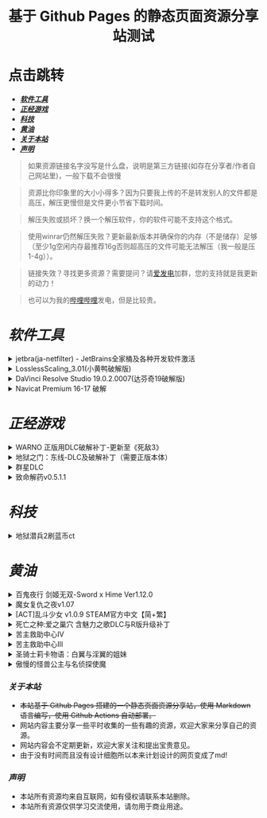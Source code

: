 <div align="center">
  <h1> 基于 Github Pages 的静态页面资源分享站测试 </h1>
</div>

# 点击跳转

- [***软件工具***](#软件工具)
- [***正经游戏***](#正经游戏)
- [***科技***](#科技)
- [***黄油***](#黄油)
- [***关于本站***](#关于本站)
- [***声明***](#声明)

> 如果资源链接名字没写是什么盘，说明是第三方链接(如存在分享者/作者自己网站里)，一般下载不会很慢

> 资源比你印象里的大小小得多？因为只要我上传的不是转发别人的文件都是高压，解压更慢但是文件更小节省下载时间。 

> 解压失败或损坏？换一个解压软件，你的软件可能不支持这个格式。

> 使用winrar仍然解压失败？更新最新版本并确保你的内存（不是储存）足够（至少1g空闲内存最推荐16g否则超高压的文件可能无法解压（我一般是压1-4g））。

> 链接失效？寻找更多资源？需要提问？请[爱发电](https://afdian.com/a/MsLGXC)加群，您的支持就是我更新的动力！

> 也可以为我的[哔哩哔哩](https://space.bilibili.com/36166672)发电，但是比较贵。

# ***软件工具***

<details>
  <summary>jetbra(ja-netfilter) - JetBrains全家桶及各种开发软件激活</summary>

  - [x] ***资源版本***：*240701?2022.2.0*
  - [x] ***资源链接***：*[jetbra在线状态](https://3.jetbra.in)*
  - [x] ***资源链接***：*[在线获取组织激活码](https://hardbin.com/ipfs/bafybeih65no5dklpqfe346wyeiak6wzemv5d7z2ya7nssdgwdz4xrmdu6i)*
  - [x] ***资源链接***：*[jetbra.zip](https://hardbin.com/ipfs/bafybeih65no5dklpqfe346wyeiak6wzemv5d7z2ya7nssdgwdz4xrmdu6i/files/jetbra-8f6785eac5e6e7e8b20e6174dd28bb19d8da7550.zip)*
  - [ ] ***下载密码***：*无*
  - [ ] ***解压密码***：*无*
  - [x] ***最后测试***：*2024/7/7*
  - [x] ***最后状态***：*可用*
  <br><br>
  - [x] ***资源简介***：

      *jetbra(ja-netfilter)是JetBrains全家桶的激活工具，可以激活JetBrains全家桶的各种开发软件，包括IntelliJ IDEA、PyCharm、GoLand、DataGrip、PhpStorm、WebStorm、RubyMine、Rider、AppCode、CLion、ReSharper、DataSpell、MPS、Android Studio等。*

  - [x] ***使用方法***：*使用jetbra中的scrpit文件夹下的vbs脚本，执行完毕后启动任意jetbrains全家桶软件并输入激活码*
  - [x] ***资源大小***：*168KB*

</details>
<details>
  <summary>LosslessScaling_3.01(小黄鸭破解版)</summary>

  - [x] ***资源版本***：*3.01*
  - [x] ***资源链接***：*[LosslessScaling_3.01_Green.rar](https://pan.baidu.com/s/1ejmAIS50U-mMK-DQYeztBQ?pwd=LGXC)*
  - [x] ***下载密码***：*LGXC*
  - [ ] ***解压密码***：*无*
  - [x] ***最后测试***：*2025/2/11*
  - [x] ***最后状态***：*可用*
  <br><br>
  - [x] ***资源简介***：

      *无损缩放允许您使用最先进的缩放算法将窗口游戏缩放到全屏，并使用基于 ML 的专有缩放和帧生成。*

  - [x] ***使用方法***：*解压后运行exe文件*
  - [x] ***资源大小***：*59MB*

</details>
<details>
  <summary>DaVinci Resolve Studio 19.0.2.0007(达芬奇19破解版)</summary>

  - [x] ***资源版本***：*19.0.2.0007*
  - [x] ***资源链接***：*[Blackmagic Design DaVinci Resolve Studio 19.0.2.0007 (x64) Multilingual.rar](https://pan.baidu.com/s/1pWVhdBc8SKnMiwmMXZzKLA?pwd=LGXC)*
  - [x] ***下载密码***：*LGXC*
  - [ ] ***解压密码***：*无*
  - [x] ***最后测试***：*2025/2/11*
  - [x] ***最后状态***：*可用*
  <br><br>
  - [x] ***资源简介***：

      *DaVinci Resolve汇集剪辑、调色、视觉特效、动态图形和音频后期制作工具，以一套软件提供一站式解决方案！它采用美观新颖的界面设计，易学易用，能辅助新手用户快速上手操作，也能提供专业人士需要的强大性能。有了DaVinci Resolve，您无需学习使用多款软件工具，也不用在多款软件之间切换来完成不同的任务，从而以更快的速度制作出更优质的作品。这意味着您在制作全程都可以使用摄影机原始画质影像。只要一款软件，就相当于获得了属于您自己的后期制作工作室！学习和掌握DaVinci Resolve，就能获得好莱坞专业人士所使用的同款制作工具！*

  - [x] ***使用方法***：*解压后先安装达芬奇，然后安装DVREMU2 Manager模拟器破解达芬奇*
  - [x] ***资源大小***：*4.9G*

</details>
<details>
  <summary>Navicat Premium 16-17 破解</summary>

  - [ ] ***资源版本***：*无*
  - [x] ***资源链接***：*[winmm.dll](https://pan.baidu.com/s/1cfpPCBKSV72J1-Wh9OjGHw?pwd=LGXC)*
  - [x] ***下载密码***：*LGXC*
  - [ ] ***解压密码***：*无*
  - [x] ***最后测试***：*2025/3/12*
  - [x] ***最后状态***：*可用*
  <br><br>
  - [x] ***资源简介***：

      *如题*

  - [x] ***使用方法***：*官网安装navicat,吧dll放在根目录下*
  - [x] ***资源大小***：*672KB*

</details>

# ***正经游戏***

<details>
  <summary>WARNO 正版用DLC破解补丁-更新至《死敌3》</summary>

  - [x] ***资源版本***：*死敌3*
  - [x] ***资源链接***：*[百度网盘/WARNO 正版用DLC破解补丁-更新至《死敌3》.rar](https://pan.baidu.com/s/1bVo1-tVYQMiN-x7GBYvXAg?pwd=LGXC)*
  - [x] ***下载密码***：*LGXC*
  - [ ] ***解压密码***：*无*
  - [x] ***最后测试***：*2025/3/25*
  - [x] ***最后状态***：*可用*
  <br><br>
  - [x] ***资源简介***：

      *如题*

  - [x] ***使用方法***：*破解补丁解压至游戏根目录下*
  - [x] ***资源大小***：*334KB*

</details>

<details>
  <summary>地狱之门：东线-DLC及破解补丁（需要正版本体）</summary>

  - [x] ***资源版本***：*空降神兵*
  - [x] ***资源链接***：*[百度网盘/地狱之门：东线-DLC及破解补丁](https://pan.baidu.com/s/1tWjZjSGF7eUKfw5hga8q2g?pwd=LGXC)*
  - [x] ***下载密码***：*LGXC*
  - [ ] ***解压密码***：*无*
  - [x] ***最后测试***：*2024/10/21*
  - [x] ***最后状态***：*可用*
  <br><br>
  - [x] ***资源简介***：

      *由于网上只有完整盗版本体而没有纯dlc文件，加之dlc文件并不跟随基础游戏下载，破解补丁只能解锁地图兵种而不能游玩需要dlcpak文件的dlc战役*
      *导致想要在正版使用盗版dlc补丁必须下载几十个g的完整盗版游戏*
      *所以我自己下载并分离了最新的dlc文件，不需要浪费时间用每秒几百kb的网速去下载国外的完整游戏种子*
      *破解补丁也支持联机和成就解锁！也支持多人合作和合作战役的成就解锁！*

  - [x] ***使用方法***：*破解补丁解压至Call to Arms - Gates of Hell\binaries\x64目录下，pak文件解压至Call to Arms - Gates of Hell\resource下，启动游戏即可*
  - [x] ***资源大小***：*4.5GB*

</details>
<details>
  <summary>群星DLC</summary>

  - [x] ***资源版本***：*3.8.4-3.14.1*
  - [x] ***资源链接***：*[百度网盘/群星DLC](https://pan.baidu.com/s/1C5ZnMcarYMgEwZ0FoeGutw?pwd=me3r)*
  - [x] ***资源链接***：*[b站分享者原帖及其他网盘和下载方式](https://www.bilibili.com/opus/795870024468267027)*
  - [x] ***下载密码***：*me3r*
  - [ ] ***解压密码***：*无*
  - [x] ***最后测试***：*2025/1/10*
  - [x] ***最后状态***：*可用*
  <br><br>
  - [x] ***资源简介***：

      *what can i say*

  - [x] ***使用方法***：*看里面的说明*
  - [x] ***资源大小***：*853MB*

</details>
<details>
  <summary>致命解药v0.5.1.1</summary>

  - [x] ***资源版本***：*v0.5.1.1*
  - [x] ***资源链接***：*[迅雷云盘/致命解药The.Killing.Antidote.v0.5.1.1-104633](https://pan.xunlei.com/s/VOB4276bWrHKhGxb5drpk_aCA1?pwd=xysa)*
  - [x] ***下载密码***：*xysa*
  - [ ] ***解压密码***：*无*
  - [x] ***最后测试***：*2025/1/10*
  - [x] ***最后状态***：*可用*
  <br><br>
  - [x] ***资源简介***：

      *这是一款第三人称美女打僵尸的游戏。融合了射击、格斗、换装、解谜等元素。主要剧情是在未来，一种特殊的病菌导致人类不断感染变异，人类世界即将走向末日。主角 Jodi 是一名勇敢的自由记者，只身去调查事件内幕、寻找传说中的解药，不知觉已身陷险境。*

  - [x] ***使用方法***：*点击exe文件运行游戏，不是游侠图标开始游戏那个*
  - [x] ***资源大小***：*3.1GB*

</details>

# ***科技***

<details>
  <summary>地狱潜兵2刷蓝币ct</summary>

  - [ ] ***资源版本***：* *
  - [x] ***资源链接***：*[百度网盘/蓝币.ct](https://pan.baidu.com/s/1cWOJ4-JppRceX_rw5IUSZQ?pwd=LGXC)*
  - [x] ***下载密码***：*LGXC*
  - [ ] ***解压密码***：*无*
  - [x] ***最后测试***：*2025/1/10* 
  - [x] ***最后状态***：*可用*
  <br><br>
  - [x] ***资源简介***：
  
      *自己想办法过GG,最简单的方法是买一个1毛钱的小时卡或者用某个免费的玩意过掉然后不关游戏不开其他功能（开其他功能如果bypass过期可能导致gg蹦出游戏）。跟付费永久大哥里面的蓝币功能差不多，大厅开启进游戏扔补给中间会多出蓝币（有的挂是吧补给弹药盒也删了，只掉个空仓里面只有蓝币），由于防守和击杀图机制原因上限可以刷的比正常图多十几倍，而且还会自动吸蓝币到脚下*

  - [x] ***使用方法***：**
  - [x] ***资源大小***：*2KB*

</details>

# ***黄油***

<details>
  <summary>百鬼夜行 剑姬无双-Sword x Hime Ver1.12.0 </summary>

  - [x] ***资源版本***：*v1.12*
  - [x] ***资源链接***：*[百度网盘/Sword x Hime v1.12.0](https://pan.baidu.com/s/1LBmjve-6pAqg0ObRyCVHMg?pwd=LGXC)*
  - [x] ***下载密码***：*LGXC*
  - [ ] ***解压密码***：*无*
  - [x] ***最后测试***：*2025/1/10* 
  - [x] ***最后状态***：*可用*
  <br><br>
  - [x] ***资源简介***：
  
      **

  - [x] ***使用方法***：*下载并解压，点击exe文件运行游戏。*
  - [x] ***资源大小***：*5.3GB*
  - [x] ***黄油总评***：*6/10*
  - [x] ***黄油简评***：*其实游戏蛮大的20多G,但是建模和战斗都十分拉跨，动画多拉回一点分数，但其实动画很多都是稍微改下。剧情压根没有（完全不能称作剧情的莫名其妙任务）*

</details>
<details>
  <summary>魔女复仇之夜v1.07</summary>

  - [x] ***资源版本***：*v1.07*
  - [x] ***资源链接***：*[百度网盘/魔女复仇之夜v1.07.rar](https://pan.baidu.com/s/1NwqjQ9BHXGU5PGXh_MPRmQ?pwd=LGXC)*
  - [x] ***下载密码***：*LGXC*
  - [ ] ***解压密码***：*无*
  - [x] ***最后测试***：*2025/1/10* 
  - [x] ***最后状态***：*可用*
  <br><br>
  - [x] ***资源简介***：
  
      **

  - [x] ***使用方法***：*下载并解压，点击exe文件运行游戏。含无码+作弊mod,按键忘记了好像是按f几自己试一下，有加血加钱什么的*
  - [x] ***资源大小***：*817MB*
  - [x] ***黄油总评***：*10/10*
  - [x] ***黄油简评***：*有魂系act黄油之名，对喜欢此类的玩家来说是神作，剧情也挺黑深残的*

</details>
<details>
  <summary>[ACT]乱斗少女  v1.0.9  STEAM官方中文【简+繁】</summary>

  - [x] ***资源版本***：*v1.09*
  - [x] ***资源链接***：*[百度网盘/[ACT]乱斗少女  v1.0.9  STEAM官方中文【简+繁】.rar](https://pan.baidu.com/s/1xp_2vGEtGKSpMEvg8ojGpQ?pwd=LGXC)*
  - [x] ***下载密码***：*LGXC*
  - [ ] ***解压密码***：*无*
  - [x] ***最后测试***：*2025/1/10* 
  - [x] ***最后状态***：*可用*
  <br><br>
  - [x] ***资源简介***：
  
      *《乱斗少女》是一款2D动作战斗游戏。你扮演一名普通青年“九条宗介”，某日突然被黑手党“京华会”找上。被迫成为总长的你被卷入与其他帮派的战斗中……幸好，总长还享有专门的性处理服务！用拳头征服其他帮派，让她们臣服！*

  - [x] ***使用方法***：*下载并解压，点击exe文件运行游戏。*
  - [x] ***资源大小***：*1.47GB*
  - [x] ***黄油总评***：*7/10*
  - [x] ***黄油简评***：*美术立绘不错，剧情勉强能看，战斗还行，内容和cg太少（好像就8个cg来着），游戏时长大概2-3小时*

</details>
<details>
  <summary>死亡之种:爱之巢穴 含魅力之歌DLC与R版升级补丁</summary>

  - [x] ***资源版本***：*v2.103*
  - [x] ***资源链接***：*[迅雷云盘/Seed.of.the.Dead.Sweet.Home.v2.103-76701](https://pan.xunlei.com/s/VNr8Wm_ljzUslQYpb5IYxVDLA1?pwd=qhmd)*
  - [x] ***资源链接***：*[SoD_SH_Patch_2.103R.zip](https://www.mediafire.com/file/m394m00set28ffr/SoD_SH_Patch_2.103R.zip/file)*
  - [x] ***下载密码***：*qhmd*
  - [ ] ***解压密码***：*无*
  - [x] ***最后测试***：*2024/8/17* 
  - [x] ***最后状态***：*可用*
  <br><br>
  - [x] ***资源简介***：
  
      *为了守护那个可爱的女孩子，把可恨的怪物杀掉！在化为地狱的这个世界上，建立起和女主角们的爱之巢穴（Sweet Home）吧！可以同时享受暴力满载的僵尸FPS，和与女孩子们的温馨的恩爱调情生活的世界末日后僵尸FPS美少女游戏！*

  - [x] ***使用方法***：*下载并解压，点击exe文件运行游戏。游戏本体为steam阉割版，需要下载第二个链接的补丁并安装即为完整版本。*
  - [x] ***资源大小***：*20GB*
  - [x] ***黄油总评***：*8/10*
  - [x] ***黄油简评***：*看了吓尿的建模，但是黄油之路。整体内容量在黄油中挺大的。原本做了详细测评被叔叔封掉了，不多说*

</details>
<details>
  <summary>苦主救助中心Ⅳ</summary>

  - [x] ***资源版本***：*v0.01.1 测试版*
  - [x] ***资源链接***：*[K-0202.7z](https://kooink.top/wp-content/uploads/2024/04/K-0202.7z)*
  - [ ] ***下载密码***：*无*
  - [x] ***解压密码***：*快意库-kooink.com*
  - [x] ***最后测试***：*2024/7/8*
  - [x] ***最后状态***：*可用*
  <br><br>
  - [x] ***资源简介***：
  
      *这是一个恶搞剧情解谜游戏，点击对话推进剧情，游戏中设置许多解谜关卡，可以通过探索寻找道具，根据游戏提示物品解开谜题。*

      *游戏延续苦主救助中心3的游戏设定和玩法。*

      *新游戏的故事讲述主角张吉继续未委托人寻找关键道具手机的故事。游戏具有多条主线，而所有的主线都汇聚于手机这条主线上线，接下来所有的角色又会产生什么样新的羁绊呢？主角又会如何解决这些问题，以及这一次又是谁在背后捣鬼呢？敬请期待！*
  
      *游戏采用动态漫画的演出方式，画面丰富，玩法简单，配合小游戏解谜玩法，整体故事剧情诙谐幽默，包含许多时下流行热梗，如果你熟知网络文化将会更喜欢这个系列的作品。*

  - [x] ***使用方法***：*下载并解压，点击exe文件运行游戏*
  - [x] ***资源大小***：*1.22GB*
  - [x] ***黄油总评***：*无*
  - [x] ***黄油简评***：*好像没做完，但是我也没玩完。*

</details>

<details>
  <summary>苦主救助中心III</summary>

  - [x] ***资源版本***：*v230425*
  - [x] ***资源链接1***：*[百度网盘/KUZ.exe](https://pan.baidu.com/share/init?surl=m_uH2OfwP-shWMG2m_9QEg)*
  - [x] ***下载密码***：*t6t9*
  - [x] ***解压密码***：*laoquzhang.com*
  - [ ] ***最后测试***：*无*
  - [ ] ***最后状态***：*未知*
  <br><br>
  - [x] ***资源版本***：*v230425*
  - [x] ***资源链接2***：*[苦主救助中心3v230425.7z](https://cdn2.koyso.com/%E8%8B%A6%E4%B8%BB%E6%95%91%E5%8A%A9%E4%B8%AD%E5%BF%833v230425.7z?verify=1720460056-cE0b%2F1tcTYyzSoGCsDjgsbxqghS3GI3ccnVtG6%2BgtNs%3D)*
  - [ ] ***下载密码***：*无*
  - [ ] ***解压密码***：*无*
  - [ ] ***最后测试***：*无*
  - [ ] ***最后状态***：*未知*
  <br><br>
  - [x] ***资源简介***：

      *請注意！本遊戲很苦，包含強烈NTR情節，純愛戰士慎入！*
      *本遊戲涉及魅黑嘲諷及惩罚结局，不喜歡黑人元素的战士慎入！慎入！*

      *這是一款，互動敘事類型遊戲，全情節畫面和配音使人身臨其境享受苦主和黃毛的快樂與痛苦。*

      *本作品，在主線上講述了部分張吉成立”救助中心“之前的故事。張吉本是普通的打工族，但是突遭橫禍，唯一親人因為工廠事故喪生。之後又被迫失業，無良老闆事故推責，遭到電信詐騙等等一系列不公對待和打擊之後，被抓入獄。在人生跌入低谷時，遇上了父親生前唯一遺物，一隻會說話的兔子，從此開啟了搞怪的“苦主救助”工作。*

      *本次”救助中心“的客戶是一名拿著5億資金白手起家，一步步做到身家過億的成功人士。但是實業上的‘成功’卻無法彌補感性上的缺失。在親情和愛情之間，上演了一幕幕慘綠的人生大戲。在愛情和財富甚至人格都失去的情況下，無奈找到“苦主救助中心”，這一次張吉又會怎樣解決這場鬧劇呢？這背後的牛頭人到底是誰？*

  - [ ] ***使用方法***：*未知*
  - [x] ***资源大小***：*833MB*
  - [x] ***黄油总评***：*9/10*
  - [x] ***黄油简评***：*ds神级立绘，但是剧情苦看的想打人*

</details>

<details>
  <summary>圣骑士莉卡物语：白翼与淫翼的姐妹</summary>

  - [x] ***资源版本***：*v1.3.2*
  - [x] ***资源链接***：*[夸克网盘/HolyKnightRicca_v132zh.7z](https://pan.quark.cn/s/a1d4b56897ef)*
  - [x] ***下载密码***：*ZuXt*
  - [ ] ***解压密码***：*无*
  - [x] ***最后测试***：*2024/7/10*
  - [x] ***最后状态***：*可用*
  <br><br>
  - [x] ***资源简介***：

      *照耀着地上生者的神圣阳光*
      *当那光芒愈发强烈*
      *当那光辉愈发耀眼*
      *那影子也会更浓……*
      *那光也落得更深……*
      *被神选中和妹妹成为♯♯的姐姐*
      *这是一个被淫靡所粉饰的孤独姐妹的童话……*
      *被授予了变身伪圣骑士的力量的妹妹莉卡*
      *为了寻找被带走的姐姐米莉亚而出发*
      *用丰富多彩的战斗来*
      *消灭阻止圣骑士去路的强大魔物们*

  - [x] ***使用方法***：*下载并解压，点击exe文件运行游戏*
  - [x] ***资源大小***：*3.4GB*
  - [x] ***黄油总评***：*无*
  - [x] ***黄油简评***：*不喜欢萝莉少女，没玩，听说是神作*

</details>

<details>
  <summary>傲慢的怪兽公主与名侦探使魔</summary>


  - [x] ***资源版本***：*v1.05*
  - [x] ***资源链接***：*[百度网盘/K-0168.7z](https://pan.baidu.com/s/1ceWzKxGbLKG9Wu6P8HNedA)*
  - [x] ***下载密码***：*hrq7*
  - [x] ***解压密码***：*快意库-kooink.com*
  - [ ] ***最后测试***：*无*
  - [ ] ***最后状态***：*未知*
  <br><br>
  - [x] ***资源简介***：

      *成为怪兽公主的奴隶过着同居生活！丰富有趣的时间管理恋爱养成游戏*
      *前略，这是一个关于被外星人绑架，离乡背井来到异星球的故事－－－*
      *一名地球上普通的私家侦探，简称「名侦探」，遇到了前所未有的大委托。*
      *委托内容竟然是…到外星球担任谜之美少女「黛奴」的宠物！*
      *虽然外表是位金发美少女，然而实则刁蛮任性，视众生为蝼蚁，甚至拥有能召唤强大怪兽军团的神奇能力？！*

      *这位有着毁灭多颗星球前科的黛奴，便是在宇宙间凶名赫赫的「外星暴君」！*
      *伴君如伴虎，在她麾下，主角该如何利用智慧寻求一线生机？*
      *从观赏用宠物起步，要想提升地位的方式竟然是征服星球？！*

      *《怠惰的怪兽公主不想工作》相同世界观续作*
      *日语全语音配音，轻小说式主线，客制化主题曲*
      *活泼生动的动态演出，深入其境的养成互动，丰富多变的纸娃娃更衣系统*
      *比前作更强、体位更多的动态H模式，各具特色的美少女领主们*
      *绘制精美的CG与场景，简单的SLG侵攻要素，时间管理系统*

  - [x] ***使用方法***：*下载并解压，点击exe文件运行游戏*
  - [x] ***资源大小***：*1.1GB*
  - [x] ***黄油总评***：*8/10*
  - [x] ***黄油简评***：*比他们新作乱斗少女好多了，但是缺点一样是内容太少，大概在乱斗少女翻倍内容左右*

</details>

### ***关于本站***

- ~~本站基于 Github Pages 搭建的一个静态页面资源分享站，使用 Markdown 语言编写，使用 Github Actions 自动部署。~~
- 网站内容主要分享一些平时收集的一些有趣的资源，欢迎大家来分享自己的资源。
- 网站内容会不定期更新，欢迎大家关注和提出宝贵意见。
- 由于没有时间而且没有设计细胞所以本来计划设计的网页变成了md!

### ***声明***

- 本站所有资源均来自互联网，如有侵权请联系本站删除。
- 本站所有资源仅供学习交流使用，请勿用于商业用途。